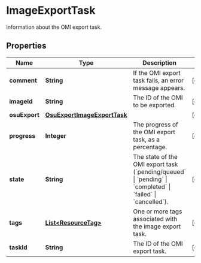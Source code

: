 

# ImageExportTask

Information about the OMI export task.

## Properties

| Name | Type | Description | Notes |
|------------ | ------------- | ------------- | -------------|
|**comment** | **String** | If the OMI export task fails, an error message appears. |  [optional] |
|**imageId** | **String** | The ID of the OMI to be exported. |  [optional] |
|**osuExport** | [**OsuExportImageExportTask**](OsuExportImageExportTask.md) |  |  [optional] |
|**progress** | **Integer** | The progress of the OMI export task, as a percentage. |  [optional] |
|**state** | **String** | The state of the OMI export task (&#x60;pending/queued&#x60; \\| &#x60;pending&#x60; \\| &#x60;completed&#x60; \\| &#x60;failed&#x60; \\| &#x60;cancelled&#x60;). |  [optional] |
|**tags** | [**List&lt;ResourceTag&gt;**](ResourceTag.md) | One or more tags associated with the image export task. |  [optional] |
|**taskId** | **String** | The ID of the OMI export task. |  [optional] |



